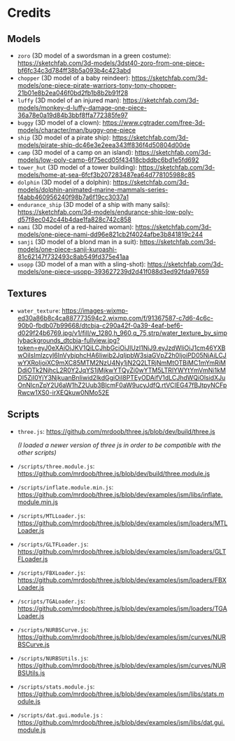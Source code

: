 # Credits
## Models
* `zoro` (3D model of a swordsman in a green costume): https://sketchfab.com/3d-models/3dst40-zoro-from-one-piece-bf6fc34c3d784ff38b5a093b4c423abd
* `chopper` (3D model of a baby reindeer): https://sketchfab.com/3d-models/one-piece-pirate-warriors-tony-tony-chopper-21b01e8b2ea046f0bd2fb1b8b2b91f28
* `luffy` (3D model of an injured man): https://sketchfab.com/3d-models/monkey-d-luffy-damage-one-piece-36a78e0a19d84b3bbf8ffa772385fe97
* `buggy` (3D model of a clown): https://www.cgtrader.com/free-3d-models/character/man/buggy-one-piece
* `ship` (3D model of a pirate ship): https://sketchfab.com/3d-models/pirate-ship-dc46e3e2eea343ff836f4d50804d00de
* `camp` (3D model of a camp on an island): https://sketchfab.com/3d-models/low-poly-camp-6f75ecd05f43418cbddbc6bd1e5fd692
* `tower_hut` (3D model of a tower building): https://sketchfab.com/3d-models/home-at-sea-6fcf3b207283487ea64d778105988c85
* `dolphin` (3D model of a dolphin): https://sketchfab.com/3d-models/dolphin-animated-marine-mammals-series-f4abb460956240f98b7a6f19cc3037a1
* `endurance_ship` (3D model of a ship with many sails): https://sketchfab.com/3d-models/endurance-ship-low-poly-d57f8ec042c44b4dae1fa828c742c858
* `nami` (3D model of a red-haired woman): https://sketchfab.com/3d-models/one-piece-nami-dd96e821cb2f4024afbe3b841819c244
* `sanji` (3D model of a blond man in a suit): https://sketchfab.com/3d-models/one-piece-sanji-kuroashi-81c62147f732493c8ab549fd375e41aa
* `usopp` (3D model of a man with a sling-shot): https://sketchfab.com/3d-models/one-piece-usopp-393627239d2d41f088d3ed92fda97659
## Textures
* `water_texture`: https://images-wixmp-ed30a86b8c4ca887773594c2.wixmp.com/f/91367587-c7d6-4c6c-90b0-fbdb07b99668/dtcbja-c290a42f-0a39-4eaf-bef6-d029f24b6769.jpg/v1/fill/w_1280,h_960,q_75,strp/water_texture_by_simplybackgrounds_dtcbja-fullview.jpg?token=eyJ0eXAiOiJKV1QiLCJhbGciOiJIUzI1NiJ9.eyJzdWIiOiJ1cm46YXBwOiIsImlzcyI6InVybjphcHA6Iiwib2JqIjpbW3siaGVpZ2h0IjoiPD05NjAiLCJwYXRoIjoiXC9mXC85MTM2NzU4Ny1jN2Q2LTRjNmMtOTBiMC1mYmRiMDdiOTk2NjhcL2R0Y2JqYS1jMjkwYTQyZi0wYTM5LTRlYWYtYmVmNi1kMDI5ZjI0YjY3NjkuanBnIiwid2lkdGgiOiI8PTEyODAifV1dLCJhdWQiOlsidXJuOnNlcnZpY2U6aW1hZ2Uub3BlcmF0aW9ucyJdfQ.rtVCIEG47fBJtpyNCFpRwcw1XS0-irXEQkuw0NMo52E
## Scripts
* `three.js`: https://github.com/mrdoob/three.js/blob/dev/build/three.js
  
  *(I loaded a newer version of three js in order to be compatible with the other scripts)*
* `/scripts/three.module.js`: https://github.com/mrdoob/three.js/blob/dev/build/three.module.js
* `/scripts/inflate.module.min.js`: https://github.com/mrdoob/three.js/blob/dev/examples/jsm/libs/inflate.module.min.js
* `/scripts/MTLLoader.js`: https://github.com/mrdoob/three.js/blob/dev/examples/jsm/loaders/MTLLoader.js
* `/scripts/GLTFLoader.js`: https://github.com/mrdoob/three.js/blob/dev/examples/jsm/loaders/GLTFLoader.js
* `/scripts/FBXLoader.js`: https://github.com/mrdoob/three.js/blob/dev/examples/jsm/loaders/FBXLoader.js
* `/scripts/TGALoader.js`: https://github.com/mrdoob/three.js/blob/dev/examples/jsm/loaders/TGALoader.js
* `/scripts/NURBSCurve.js`: https://github.com/mrdoob/three.js/blob/dev/examples/jsm/curves/NURBSCurve.js
* `/scripts/NURBSUtils.js`: https://github.com/mrdoob/three.js/blob/dev/examples/jsm/curves/NURBSUtils.js
* `/scripts/stats.module.js`: https://github.com/mrdoob/three.js/blob/dev/examples/jsm/libs/stats.module.js
* `/scripts/dat.gui.module.js` : https://github.com/mrdoob/three.js/blob/dev/examples/jsm/libs/dat.gui.module.js

